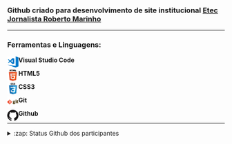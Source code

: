 ### **Github criado para desenvolvimento de site institucional [Etec Jornalista Roberto Marinho](https://atomicfeast.github.io/index.html)**


<hr />

### Ferramentas e Linguagens:
<img align="left" alt="Visual Studio Code" width="26px" src="https://raw.githubusercontent.com/github/explore/80688e429a7d4ef2fca1e82350fe8e3517d3494d/topics/visual-studio-code/visual-studio-code.png"/> <strong>Visual Studio Code</strong>
<br />

<img align="left" alt="HTML5" width="26px" src="https://raw.githubusercontent.com/github/explore/80688e429a7d4ef2fca1e82350fe8e3517d3494d/topics/html/html.png"/> <strong>HTML5</strong>
<br />

<img align="left" alt="CSS3" width="26px" src="https://raw.githubusercontent.com/github/explore/80688e429a7d4ef2fca1e82350fe8e3517d3494d/topics/css/css.png"/> <strong>CSS3</strong>
<br />

<img align="left" alt="Git" width="26px" src="https://raw.githubusercontent.com/github/explore/80688e429a7d4ef2fca1e82350fe8e3517d3494d/topics/git/git.png"/> <strong>Git</strong>
<br />

<img align="left" alt="GitHub" width="26px" src="https://raw.githubusercontent.com/github/explore/78df643247d429f6cc873026c0622819ad797942/topics/github/github.png"/> <strong>Github</strong>
<br />

<hr />

<details>
  <summary>:zap: Status Github dos participantes</summary>
    <img align="left" alt="status github" src="https://github-readme-stats.codestackr.vercel.app/api?username=AtomicFeasT&show_icons=true&hide_border=true" />
    <img align="left" alt="status github" src="https://github-readme-stats.codestackr.vercel.app/api?username=VitorGouveia&show_icons=true&hide_border=true" />
</details>

